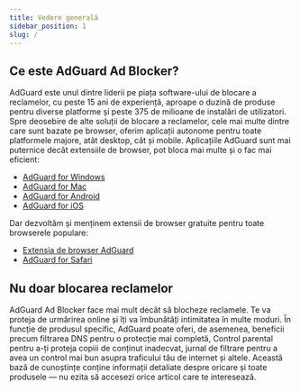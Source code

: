 ```yaml
---
title: Vedere generală
sidebar_position: 1
slug: /
---
```


## Ce este AdGuard Ad Blocker?

AdGuard este unul dintre liderii pe piața software-ului de blocare a reclamelor, cu peste 15 ani de experiență, aproape o duzină de produse pentru diverse platforme și peste 375 de milioane de instalări de utilizatori. Spre deosebire de alte soluții de blocare a reclamelor, cele mai multe dintre care sunt bazate pe browser, oferim aplicații autonome pentru toate platformele majore, atât desktop, cât și mobile. Aplicațiile AdGuard sunt mai puternice decât extensiile de browser, pot bloca mai multe și o fac mai eficient:

- [AdGuard for Windows](/adguard-for-windows/features/home-screen)
- [AdGuard for Mac](/adguard-for-mac/features/main)
- [AdGuard for Android](/adguard-for-android/features/protection/ad-blocking)
- [AdGuard for iOS](/adguard-for-ios/features/safari-protection)

Dar dezvoltăm și menținem extensii de browser gratuite pentru toate browserele populare:

- [Extensia de browser AdGuard](/adguard-browser-extension/availability)
- [AdGuard for Safari](/adguard-for-safari/features/general)

## Nu doar blocarea reclamelor

AdGuard Ad Blocker face mai mult decât să blocheze reclamele. Te va proteja de urmărirea online și îți va îmbunătăți intimitatea în multe moduri. În funcție de produsul specific, AdGuard poate oferi, de asemenea, beneficii precum filtrarea DNS pentru o protecție mai completă, Control parental pentru a-ți proteja copiii de conținut inadecvat, jurnal de filtrare pentru a avea un control mai bun asupra traficului tău de internet și altele. Această bază de cunoștințe conține informații detaliate despre oricare și toate produsele — nu ezita să accesezi orice articol care te interesează.
